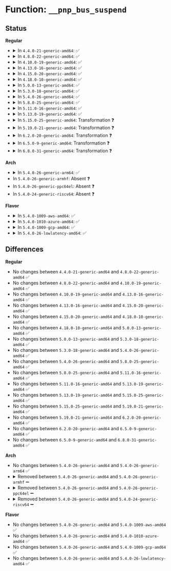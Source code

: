 # Function: <code>__pnp_bus_suspend</code>

## Status
<b>Regular</b>
<ul>
<li>
<details>
<summary>In <code>4.4.0-21-generic-amd64</code>: ✅</summary>

```c
int __pnp_bus_suspend(struct device * dev, pm_message_t state)
```

```json
{
  "name": "__pnp_bus_suspend",
  "collision_type": "Unique Static",
  "inline_type": "No",
  "funcs": [
    {
      "addr": 18446744071583793008,
      "name": "__pnp_bus_suspend",
      "external": false,
      "loc": "drivers/pnp/driver.c:157",
      "file": "drivers/pnp/driver.c",
      "inline": "seen, unknown",
      "caller_inline": [],
      "caller_func": [
        "drivers/pnp/driver.c:pnp_bus_poweroff",
        "drivers/pnp/driver.c:pnp_bus_freeze",
        "drivers/pnp/driver.c:pnp_bus_suspend"
      ]
    }
  ],
  "symbols": [
    {
      "addr": 18446744071583793008,
      "name": "__pnp_bus_suspend",
      "section": ".text",
      "bind": "STB_LOCAL",
      "size": 223
    }
  ]
}
```
</details>
</li>
<li>
<details>
<summary>In <code>4.8.0-22-generic-amd64</code>: ✅</summary>

```c
int __pnp_bus_suspend(struct device * dev, pm_message_t state)
```

```json
{
  "name": "__pnp_bus_suspend",
  "collision_type": "Unique Static",
  "inline_type": "No",
  "funcs": [
    {
      "addr": 18446744071584119104,
      "name": "__pnp_bus_suspend",
      "external": false,
      "loc": "drivers/pnp/driver.c:161",
      "file": "drivers/pnp/driver.c",
      "inline": "seen, unknown",
      "caller_inline": [],
      "caller_func": [
        "drivers/pnp/driver.c:pnp_bus_poweroff",
        "drivers/pnp/driver.c:pnp_bus_freeze",
        "drivers/pnp/driver.c:pnp_bus_suspend"
      ]
    }
  ],
  "symbols": [
    {
      "addr": 18446744071584119104,
      "name": "__pnp_bus_suspend",
      "section": ".text",
      "bind": "STB_LOCAL",
      "size": 228
    }
  ]
}
```
</details>
</li>
<li>
<details>
<summary>In <code>4.10.0-19-generic-amd64</code>: ✅</summary>

```c
int __pnp_bus_suspend(struct device * dev, pm_message_t state)
```

```json
{
  "name": "__pnp_bus_suspend",
  "collision_type": "Unique Static",
  "inline_type": "No",
  "funcs": [
    {
      "addr": 18446744071584267104,
      "name": "__pnp_bus_suspend",
      "external": false,
      "loc": "drivers/pnp/driver.c:161",
      "file": "drivers/pnp/driver.c",
      "inline": "seen, unknown",
      "caller_inline": [],
      "caller_func": [
        "drivers/pnp/driver.c:pnp_bus_poweroff",
        "drivers/pnp/driver.c:pnp_bus_freeze",
        "drivers/pnp/driver.c:pnp_bus_suspend"
      ]
    }
  ],
  "symbols": [
    {
      "addr": 18446744071584267104,
      "name": "__pnp_bus_suspend",
      "section": ".text",
      "bind": "STB_LOCAL",
      "size": 228
    }
  ]
}
```
</details>
</li>
<li>
<details>
<summary>In <code>4.13.0-16-generic-amd64</code>: ✅</summary>

```c
int __pnp_bus_suspend(struct device * dev, pm_message_t state)
```

```json
{
  "name": "__pnp_bus_suspend",
  "collision_type": "Unique Static",
  "inline_type": "No",
  "funcs": [
    {
      "addr": 18446744071584345168,
      "name": "__pnp_bus_suspend",
      "external": false,
      "loc": "drivers/pnp/driver.c:161",
      "file": "drivers/pnp/driver.c",
      "inline": "seen, unknown",
      "caller_inline": [],
      "caller_func": [
        "drivers/pnp/driver.c:pnp_bus_poweroff",
        "drivers/pnp/driver.c:pnp_bus_freeze",
        "drivers/pnp/driver.c:pnp_bus_suspend"
      ]
    }
  ],
  "symbols": [
    {
      "addr": 18446744071584345168,
      "name": "__pnp_bus_suspend",
      "section": ".text",
      "bind": "STB_LOCAL",
      "size": 231
    }
  ]
}
```
</details>
</li>
<li>
<details>
<summary>In <code>4.15.0-20-generic-amd64</code>: ✅</summary>

```c
int __pnp_bus_suspend(struct device * dev, pm_message_t state)
```

```json
{
  "name": "__pnp_bus_suspend",
  "collision_type": "Unique Static",
  "inline_type": "No",
  "funcs": [
    {
      "addr": 18446744071584750816,
      "name": "__pnp_bus_suspend",
      "external": false,
      "loc": "drivers/pnp/driver.c:162",
      "file": "drivers/pnp/driver.c",
      "inline": "seen, unknown",
      "caller_inline": [],
      "caller_func": [
        "drivers/pnp/driver.c:pnp_bus_poweroff",
        "drivers/pnp/driver.c:pnp_bus_freeze",
        "drivers/pnp/driver.c:pnp_bus_suspend"
      ]
    }
  ],
  "symbols": [
    {
      "addr": 18446744071584750816,
      "name": "__pnp_bus_suspend",
      "section": ".text",
      "bind": "STB_LOCAL",
      "size": 244
    }
  ]
}
```
</details>
</li>
<li>
<details>
<summary>In <code>4.18.0-10-generic-amd64</code>: ✅</summary>

```c
int __pnp_bus_suspend(struct device * dev, pm_message_t state)
```

```json
{
  "name": "__pnp_bus_suspend",
  "collision_type": "Unique Static",
  "inline_type": "No",
  "funcs": [
    {
      "addr": 18446744071584979296,
      "name": "__pnp_bus_suspend",
      "external": false,
      "loc": "drivers/pnp/driver.c:162",
      "file": "drivers/pnp/driver.c",
      "inline": "seen, unknown",
      "caller_inline": [],
      "caller_func": [
        "drivers/pnp/driver.c:pnp_bus_poweroff",
        "drivers/pnp/driver.c:pnp_bus_freeze",
        "drivers/pnp/driver.c:pnp_bus_suspend"
      ]
    }
  ],
  "symbols": [
    {
      "addr": 18446744071584979296,
      "name": "__pnp_bus_suspend",
      "section": ".text",
      "bind": "STB_LOCAL",
      "size": 239
    }
  ]
}
```
</details>
</li>
<li>
<details>
<summary>In <code>5.0.0-13-generic-amd64</code>: ✅</summary>

```c
int __pnp_bus_suspend(struct device * dev, pm_message_t state)
```

```json
{
  "name": "__pnp_bus_suspend",
  "collision_type": "Unique Static",
  "inline_type": "No",
  "funcs": [
    {
      "addr": 18446744071585084032,
      "name": "__pnp_bus_suspend",
      "external": false,
      "loc": "drivers/pnp/driver.c:162",
      "file": "drivers/pnp/driver.c",
      "inline": "seen, unknown",
      "caller_inline": [],
      "caller_func": [
        "drivers/pnp/driver.c:pnp_bus_poweroff",
        "drivers/pnp/driver.c:pnp_bus_freeze",
        "drivers/pnp/driver.c:pnp_bus_suspend"
      ]
    }
  ],
  "symbols": [
    {
      "addr": 18446744071585084032,
      "name": "__pnp_bus_suspend",
      "section": ".text",
      "bind": "STB_LOCAL",
      "size": 239
    }
  ]
}
```
</details>
</li>
<li>
<details>
<summary>In <code>5.3.0-18-generic-amd64</code>: ✅</summary>

```c
int __pnp_bus_suspend(struct device * dev, pm_message_t state)
```

```json
{
  "name": "__pnp_bus_suspend",
  "collision_type": "Unique Static",
  "inline_type": "No",
  "funcs": [
    {
      "addr": 18446744071585288544,
      "name": "__pnp_bus_suspend",
      "external": false,
      "loc": "drivers/pnp/driver.c:162",
      "file": "drivers/pnp/driver.c",
      "inline": "seen, unknown",
      "caller_inline": [],
      "caller_func": [
        "drivers/pnp/driver.c:pnp_bus_poweroff",
        "drivers/pnp/driver.c:pnp_bus_freeze",
        "drivers/pnp/driver.c:pnp_bus_suspend"
      ]
    }
  ],
  "symbols": [
    {
      "addr": 18446744071585288544,
      "name": "__pnp_bus_suspend",
      "section": ".text",
      "bind": "STB_LOCAL",
      "size": 242
    }
  ]
}
```
</details>
</li>
<li>
<details>
<summary>In <code>5.4.0-26-generic-amd64</code>: ✅</summary>

```c
int __pnp_bus_suspend(struct device * dev, pm_message_t state)
```

```json
{
  "name": "__pnp_bus_suspend",
  "collision_type": "Unique Static",
  "inline_type": "No",
  "funcs": [
    {
      "addr": 18446744071585426512,
      "name": "__pnp_bus_suspend",
      "external": false,
      "loc": "drivers/pnp/driver.c:162",
      "file": "drivers/pnp/driver.c",
      "inline": "seen, unknown",
      "caller_inline": [],
      "caller_func": [
        "drivers/pnp/driver.c:pnp_bus_poweroff",
        "drivers/pnp/driver.c:pnp_bus_freeze",
        "drivers/pnp/driver.c:pnp_bus_suspend"
      ]
    }
  ],
  "symbols": [
    {
      "addr": 18446744071585426512,
      "name": "__pnp_bus_suspend",
      "section": ".text",
      "bind": "STB_LOCAL",
      "size": 242
    }
  ]
}
```
</details>
</li>
<li>
<details>
<summary>In <code>5.8.0-25-generic-amd64</code>: ✅</summary>

```c
int __pnp_bus_suspend(struct device * dev, pm_message_t state)
```

```json
{
  "name": "__pnp_bus_suspend",
  "collision_type": "Unique Static",
  "inline_type": "No",
  "funcs": [
    {
      "addr": 18446744071586142528,
      "name": "__pnp_bus_suspend",
      "external": false,
      "loc": "drivers/pnp/driver.c:162",
      "file": "drivers/pnp/driver.c",
      "inline": "seen, unknown",
      "caller_inline": [],
      "caller_func": [
        "drivers/pnp/driver.c:pnp_bus_poweroff",
        "drivers/pnp/driver.c:pnp_bus_freeze",
        "drivers/pnp/driver.c:pnp_bus_suspend"
      ]
    }
  ],
  "symbols": [
    {
      "addr": 18446744071586142528,
      "name": "__pnp_bus_suspend",
      "section": ".text",
      "bind": "STB_LOCAL",
      "size": 242
    }
  ]
}
```
</details>
</li>
<li>
<details>
<summary>In <code>5.11.0-16-generic-amd64</code>: ✅</summary>

```c
int __pnp_bus_suspend(struct device * dev, pm_message_t state)
```

```json
{
  "name": "__pnp_bus_suspend",
  "collision_type": "Unique Static",
  "inline_type": "No",
  "funcs": [
    {
      "addr": 18446744071586261376,
      "name": "__pnp_bus_suspend",
      "external": false,
      "loc": "drivers/pnp/driver.c:162",
      "file": "drivers/pnp/driver.c",
      "inline": "seen, unknown",
      "caller_inline": [],
      "caller_func": [
        "drivers/pnp/driver.c:pnp_bus_poweroff",
        "drivers/pnp/driver.c:pnp_bus_freeze",
        "drivers/pnp/driver.c:pnp_bus_suspend"
      ]
    }
  ],
  "symbols": [
    {
      "addr": 18446744071586261376,
      "name": "__pnp_bus_suspend",
      "section": ".text",
      "bind": "STB_LOCAL",
      "size": 242
    }
  ]
}
```
</details>
</li>
<li>
<details>
<summary>In <code>5.13.0-19-generic-amd64</code>: ✅</summary>

```c
int __pnp_bus_suspend(struct device * dev, pm_message_t state)
```

```json
{
  "name": "__pnp_bus_suspend",
  "collision_type": "Unique Static",
  "inline_type": "No",
  "funcs": [
    {
      "addr": 18446744071586135360,
      "name": "__pnp_bus_suspend",
      "external": false,
      "loc": "drivers/pnp/driver.c:162",
      "file": "drivers/pnp/driver.c",
      "inline": "seen, unknown",
      "caller_inline": [],
      "caller_func": [
        "drivers/pnp/driver.c:pnp_bus_poweroff",
        "drivers/pnp/driver.c:pnp_bus_freeze",
        "drivers/pnp/driver.c:pnp_bus_suspend"
      ]
    }
  ],
  "symbols": [
    {
      "addr": 18446744071586135360,
      "name": "__pnp_bus_suspend",
      "section": ".text",
      "bind": "STB_LOCAL",
      "size": 242
    }
  ]
}
```
</details>
</li>
<li>
<details>
<summary>In <code>5.15.0-25-generic-amd64</code>: Transformation ❓</summary>

```c
int __pnp_bus_suspend(struct device * dev, pm_message_t state)
```

```json
{
  "name": "__pnp_bus_suspend",
  "collision_type": "Unique Static",
  "inline_type": "No",
  "funcs": [
    {
      "addr": 0,
      "name": "__pnp_bus_suspend",
      "external": false,
      "loc": "drivers/pnp/driver.c:163",
      "file": "drivers/pnp/driver.c",
      "inline": "seen, unknown",
      "caller_inline": [],
      "caller_func": [
        "drivers/pnp/driver.c:pnp_bus_poweroff",
        "drivers/pnp/driver.c:pnp_bus_freeze",
        "drivers/pnp/driver.c:pnp_bus_suspend"
      ]
    }
  ],
  "symbols": [
    {
      "addr": 18446744071586636368,
      "name": "__pnp_bus_suspend",
      "section": ".text",
      "bind": "STB_LOCAL",
      "size": 284
    },
    {
      "addr": 18446744071592421681,
      "name": "__pnp_bus_suspend.cold",
      "section": ".text",
      "bind": "STB_LOCAL",
      "size": 40
    }
  ]
}
```
</details>
</li>
<li>
<details>
<summary>In <code>5.19.0-21-generic-amd64</code>: Transformation ❓</summary>

```c
int __pnp_bus_suspend(struct device * dev, pm_message_t state)
```

```json
{
  "name": "__pnp_bus_suspend",
  "collision_type": "Unique Static",
  "inline_type": "No",
  "funcs": [
    {
      "addr": 0,
      "name": "__pnp_bus_suspend",
      "external": false,
      "loc": "drivers/pnp/driver.c:163",
      "file": "drivers/pnp/driver.c",
      "inline": "seen, unknown",
      "caller_inline": [],
      "caller_func": [
        "drivers/pnp/driver.c:pnp_bus_poweroff",
        "drivers/pnp/driver.c:pnp_bus_freeze",
        "drivers/pnp/driver.c:pnp_bus_suspend"
      ]
    }
  ],
  "symbols": [
    {
      "addr": 18446744071587902464,
      "name": "__pnp_bus_suspend",
      "section": ".text",
      "bind": "STB_LOCAL",
      "size": 302
    },
    {
      "addr": 18446744071594289765,
      "name": "__pnp_bus_suspend.cold",
      "section": ".text",
      "bind": "STB_LOCAL",
      "size": 42
    }
  ]
}
```
</details>
</li>
<li>
<details>
<summary>In <code>6.2.0-20-generic-amd64</code>: Transformation ❓</summary>

```c
int __pnp_bus_suspend(struct device * dev, pm_message_t state)
```

```json
{
  "name": "__pnp_bus_suspend",
  "collision_type": "Unique Static",
  "inline_type": "No",
  "funcs": [
    {
      "addr": 0,
      "name": "__pnp_bus_suspend",
      "external": false,
      "loc": "drivers/pnp/driver.c:163",
      "file": "drivers/pnp/driver.c",
      "inline": "seen, unknown",
      "caller_inline": [],
      "caller_func": [
        "drivers/pnp/driver.c:pnp_bus_poweroff",
        "drivers/pnp/driver.c:pnp_bus_freeze",
        "drivers/pnp/driver.c:pnp_bus_suspend"
      ]
    }
  ],
  "symbols": [
    {
      "addr": 18446744071589252528,
      "name": "__pnp_bus_suspend",
      "section": ".text",
      "bind": "STB_LOCAL",
      "size": 320
    },
    {
      "addr": 18446744071596223631,
      "name": "__pnp_bus_suspend.cold",
      "section": ".text",
      "bind": "STB_LOCAL",
      "size": 49
    }
  ]
}
```
</details>
</li>
<li>
<details>
<summary>In <code>6.5.0-9-generic-amd64</code>: Transformation ❓</summary>

```c
int __pnp_bus_suspend(struct device * dev, pm_message_t state)
```

```json
{
  "name": "__pnp_bus_suspend",
  "collision_type": "Unique Static",
  "inline_type": "No",
  "funcs": [
    {
      "addr": 0,
      "name": "__pnp_bus_suspend",
      "external": false,
      "loc": "drivers/pnp/driver.c:163",
      "file": "drivers/pnp/driver.c",
      "inline": "seen, unknown",
      "caller_inline": [],
      "caller_func": [
        "drivers/pnp/driver.c:pnp_bus_poweroff",
        "drivers/pnp/driver.c:pnp_bus_freeze",
        "drivers/pnp/driver.c:pnp_bus_suspend"
      ]
    }
  ],
  "symbols": [
    {
      "addr": 18446744071589549360,
      "name": "__pnp_bus_suspend",
      "section": ".text",
      "bind": "STB_LOCAL",
      "size": 320
    },
    {
      "addr": 18446744071596751369,
      "name": "__pnp_bus_suspend.cold",
      "section": ".text",
      "bind": "STB_LOCAL",
      "size": 49
    }
  ]
}
```
</details>
</li>
<li>
<details>
<summary>In <code>6.8.0-31-generic-amd64</code>: Transformation ❓</summary>

```c
int __pnp_bus_suspend(struct device * dev, pm_message_t state)
```

```json
{
  "name": "__pnp_bus_suspend",
  "collision_type": "Unique Static",
  "inline_type": "No",
  "funcs": [
    {
      "addr": 0,
      "name": "__pnp_bus_suspend",
      "external": false,
      "loc": "drivers/pnp/driver.c:163",
      "file": "drivers/pnp/driver.c",
      "inline": "seen, unknown",
      "caller_inline": [],
      "caller_func": [
        "drivers/pnp/driver.c:pnp_bus_poweroff",
        "drivers/pnp/driver.c:pnp_bus_freeze",
        "drivers/pnp/driver.c:pnp_bus_suspend"
      ]
    }
  ],
  "symbols": [
    {
      "addr": 18446744071589857888,
      "name": "__pnp_bus_suspend",
      "section": ".text",
      "bind": "STB_LOCAL",
      "size": 320
    },
    {
      "addr": 18446744071597659004,
      "name": "__pnp_bus_suspend.cold",
      "section": ".text",
      "bind": "STB_LOCAL",
      "size": 49
    }
  ]
}
```
</details>
</li>
</ul>
<b>Arch</b>
<ul>
<li>
<details>
<summary>In <code>5.4.0-26-generic-arm64</code>: ✅</summary>

```c
int __pnp_bus_suspend(struct device * dev, pm_message_t state)
```

```json
{
  "name": "__pnp_bus_suspend",
  "collision_type": "Unique Static",
  "inline_type": "No",
  "funcs": [
    {
      "addr": 18446603336497708512,
      "name": "__pnp_bus_suspend",
      "external": false,
      "loc": "drivers/pnp/driver.c:162",
      "file": "drivers/pnp/driver.c",
      "inline": "seen, unknown",
      "caller_inline": [],
      "caller_func": [
        "drivers/pnp/driver.c:pnp_bus_poweroff",
        "drivers/pnp/driver.c:pnp_bus_freeze",
        "drivers/pnp/driver.c:pnp_bus_suspend"
      ]
    }
  ],
  "symbols": [
    {
      "addr": 18446603336497708512,
      "name": "__pnp_bus_suspend",
      "section": ".text",
      "bind": "STB_LOCAL",
      "size": 272
    }
  ]
}
```
</details>
</li>
<li>
In <code>5.4.0-26-generic-armhf</code>: Absent ❓
</li>
<li>
In <code>5.4.0-26-generic-ppc64el</code>: Absent ❓
</li>
<li>
In <code>5.4.0-24-generic-riscv64</code>: Absent ❓
</li>
</ul>
<b>Flavor</b>
<ul>
<li>
<details>
<summary>In <code>5.4.0-1009-aws-amd64</code>: ✅</summary>

```c
int __pnp_bus_suspend(struct device * dev, pm_message_t state)
```

```json
{
  "name": "__pnp_bus_suspend",
  "collision_type": "Unique Static",
  "inline_type": "No",
  "funcs": [
    {
      "addr": 18446744071585189040,
      "name": "__pnp_bus_suspend",
      "external": false,
      "loc": "drivers/pnp/driver.c:162",
      "file": "drivers/pnp/driver.c",
      "inline": "seen, unknown",
      "caller_inline": [],
      "caller_func": [
        "drivers/pnp/driver.c:pnp_bus_poweroff",
        "drivers/pnp/driver.c:pnp_bus_freeze",
        "drivers/pnp/driver.c:pnp_bus_suspend"
      ]
    }
  ],
  "symbols": [
    {
      "addr": 18446744071585189040,
      "name": "__pnp_bus_suspend",
      "section": ".text",
      "bind": "STB_LOCAL",
      "size": 242
    }
  ]
}
```
</details>
</li>
<li>
<details>
<summary>In <code>5.4.0-1010-azure-amd64</code>: ✅</summary>

```c
int __pnp_bus_suspend(struct device * dev, pm_message_t state)
```

```json
{
  "name": "__pnp_bus_suspend",
  "collision_type": "Unique Static",
  "inline_type": "No",
  "funcs": [
    {
      "addr": 18446744071585141248,
      "name": "__pnp_bus_suspend",
      "external": false,
      "loc": "drivers/pnp/driver.c:162",
      "file": "drivers/pnp/driver.c",
      "inline": "seen, unknown",
      "caller_inline": [],
      "caller_func": [
        "drivers/pnp/driver.c:pnp_bus_poweroff",
        "drivers/pnp/driver.c:pnp_bus_freeze",
        "drivers/pnp/driver.c:pnp_bus_suspend"
      ]
    }
  ],
  "symbols": [
    {
      "addr": 18446744071585141248,
      "name": "__pnp_bus_suspend",
      "section": ".text",
      "bind": "STB_LOCAL",
      "size": 242
    }
  ]
}
```
</details>
</li>
<li>
<details>
<summary>In <code>5.4.0-1009-gcp-amd64</code>: ✅</summary>

```c
int __pnp_bus_suspend(struct device * dev, pm_message_t state)
```

```json
{
  "name": "__pnp_bus_suspend",
  "collision_type": "Unique Static",
  "inline_type": "No",
  "funcs": [
    {
      "addr": 18446744071585376912,
      "name": "__pnp_bus_suspend",
      "external": false,
      "loc": "drivers/pnp/driver.c:162",
      "file": "drivers/pnp/driver.c",
      "inline": "seen, unknown",
      "caller_inline": [],
      "caller_func": [
        "drivers/pnp/driver.c:pnp_bus_poweroff",
        "drivers/pnp/driver.c:pnp_bus_freeze",
        "drivers/pnp/driver.c:pnp_bus_suspend"
      ]
    }
  ],
  "symbols": [
    {
      "addr": 18446744071585376912,
      "name": "__pnp_bus_suspend",
      "section": ".text",
      "bind": "STB_LOCAL",
      "size": 242
    }
  ]
}
```
</details>
</li>
<li>
<details>
<summary>In <code>5.4.0-26-lowlatency-amd64</code>: ✅</summary>

```c
int __pnp_bus_suspend(struct device * dev, pm_message_t state)
```

```json
{
  "name": "__pnp_bus_suspend",
  "collision_type": "Unique Static",
  "inline_type": "No",
  "funcs": [
    {
      "addr": 18446744071585484256,
      "name": "__pnp_bus_suspend",
      "external": false,
      "loc": "drivers/pnp/driver.c:162",
      "file": "drivers/pnp/driver.c",
      "inline": "seen, unknown",
      "caller_inline": [],
      "caller_func": [
        "drivers/pnp/driver.c:pnp_bus_poweroff",
        "drivers/pnp/driver.c:pnp_bus_freeze",
        "drivers/pnp/driver.c:pnp_bus_suspend"
      ]
    }
  ],
  "symbols": [
    {
      "addr": 18446744071585484256,
      "name": "__pnp_bus_suspend",
      "section": ".text",
      "bind": "STB_LOCAL",
      "size": 242
    }
  ]
}
```
</details>
</li>
</ul>

## Differences
<b>Regular</b>
<ul>
<li>
No changes between <code>4.4.0-21-generic-amd64</code> and <code>4.8.0-22-generic-amd64</code> ✅
</li>
<li>
No changes between <code>4.8.0-22-generic-amd64</code> and <code>4.10.0-19-generic-amd64</code> ✅
</li>
<li>
No changes between <code>4.10.0-19-generic-amd64</code> and <code>4.13.0-16-generic-amd64</code> ✅
</li>
<li>
No changes between <code>4.13.0-16-generic-amd64</code> and <code>4.15.0-20-generic-amd64</code> ✅
</li>
<li>
No changes between <code>4.15.0-20-generic-amd64</code> and <code>4.18.0-10-generic-amd64</code> ✅
</li>
<li>
No changes between <code>4.18.0-10-generic-amd64</code> and <code>5.0.0-13-generic-amd64</code> ✅
</li>
<li>
No changes between <code>5.0.0-13-generic-amd64</code> and <code>5.3.0-18-generic-amd64</code> ✅
</li>
<li>
No changes between <code>5.3.0-18-generic-amd64</code> and <code>5.4.0-26-generic-amd64</code> ✅
</li>
<li>
No changes between <code>5.4.0-26-generic-amd64</code> and <code>5.8.0-25-generic-amd64</code> ✅
</li>
<li>
No changes between <code>5.8.0-25-generic-amd64</code> and <code>5.11.0-16-generic-amd64</code> ✅
</li>
<li>
No changes between <code>5.11.0-16-generic-amd64</code> and <code>5.13.0-19-generic-amd64</code> ✅
</li>
<li>
No changes between <code>5.13.0-19-generic-amd64</code> and <code>5.15.0-25-generic-amd64</code> ✅
</li>
<li>
No changes between <code>5.15.0-25-generic-amd64</code> and <code>5.19.0-21-generic-amd64</code> ✅
</li>
<li>
No changes between <code>5.19.0-21-generic-amd64</code> and <code>6.2.0-20-generic-amd64</code> ✅
</li>
<li>
No changes between <code>6.2.0-20-generic-amd64</code> and <code>6.5.0-9-generic-amd64</code> ✅
</li>
<li>
No changes between <code>6.5.0-9-generic-amd64</code> and <code>6.8.0-31-generic-amd64</code> ✅
</li>
</ul>
<b>Arch</b>
<ul>
<li>
No changes between <code>5.4.0-26-generic-amd64</code> and <code>5.4.0-26-generic-arm64</code> ✅
</li>
<li>
<details>
<summary>Removed between <code>5.4.0-26-generic-amd64</code> and <code>5.4.0-26-generic-armhf</code> ➖</summary>

```c
int __pnp_bus_suspend(struct device * dev, pm_message_t state)
```
</details>
</li>
<li>
<details>
<summary>Removed between <code>5.4.0-26-generic-amd64</code> and <code>5.4.0-26-generic-ppc64el</code> ➖</summary>

```c
int __pnp_bus_suspend(struct device * dev, pm_message_t state)
```
</details>
</li>
<li>
<details>
<summary>Removed between <code>5.4.0-26-generic-amd64</code> and <code>5.4.0-24-generic-riscv64</code> ➖</summary>

```c
int __pnp_bus_suspend(struct device * dev, pm_message_t state)
```
</details>
</li>
</ul>
<b>Flavor</b>
<ul>
<li>
No changes between <code>5.4.0-26-generic-amd64</code> and <code>5.4.0-1009-aws-amd64</code> ✅
</li>
<li>
No changes between <code>5.4.0-26-generic-amd64</code> and <code>5.4.0-1010-azure-amd64</code> ✅
</li>
<li>
No changes between <code>5.4.0-26-generic-amd64</code> and <code>5.4.0-1009-gcp-amd64</code> ✅
</li>
<li>
No changes between <code>5.4.0-26-generic-amd64</code> and <code>5.4.0-26-lowlatency-amd64</code> ✅
</li>
</ul>
